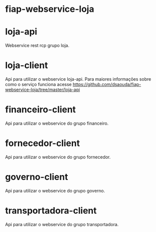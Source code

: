 # fiap-webservice-loja

# loja-api

Webservice rest rcp grupo loja.

# loja-client

Api para utilizar o webservice loja-api. Para maiores informações sobre como o serviço funciona acesse https://github.com/dsaouda/fiap-webservice-loja/tree/master/loja-api

# financeiro-client

Api para utilizar o webservice do grupo financeiro.

# fornecedor-client

Api para utilizar o webservice do grupo fornecedor.

# governo-client

Api para utilizar o webservice do grupo governo.

# transportadora-client

Api para utilizar o webservice do grupo transportadora.
